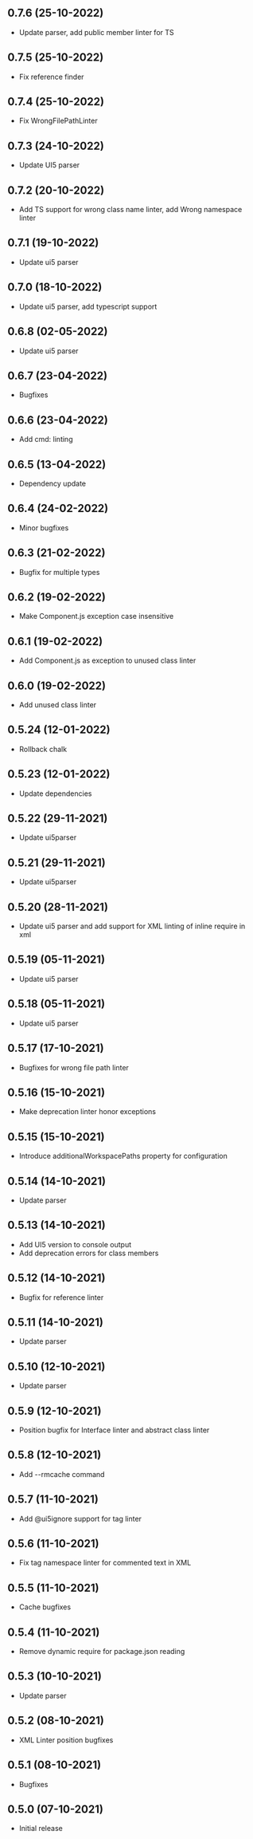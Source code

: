 ## 0.7.6 (25-10-2022)
* Update parser, add public member linter for TS

## 0.7.5 (25-10-2022)
* Fix reference finder

## 0.7.4 (25-10-2022)
* Fix WrongFilePathLinter

## 0.7.3 (24-10-2022)
* Update UI5 parser

## 0.7.2 (20-10-2022)
* Add TS support for wrong class name linter, add Wrong namespace linter

## 0.7.1 (19-10-2022)
* Update ui5 parser

## 0.7.0 (18-10-2022)
* Update ui5 parser, add typescript support

## 0.6.8 (02-05-2022)
* Update ui5 parser

## 0.6.7 (23-04-2022)
* Bugfixes

## 0.6.6 (23-04-2022)
* Add cmd: linting

## 0.6.5 (13-04-2022)
* Dependency update

## 0.6.4 (24-02-2022)
* Minor bugfixes

## 0.6.3 (21-02-2022)
* Bugfix for multiple types

## 0.6.2 (19-02-2022)
* Make Component.js exception case insensitive

## 0.6.1 (19-02-2022)
* Add Component.js as exception to unused class linter

## 0.6.0 (19-02-2022)
* Add unused class linter

## 0.5.24 (12-01-2022)
* Rollback chalk

## 0.5.23 (12-01-2022)
* Update dependencies

## 0.5.22 (29-11-2021)
* Update ui5parser

## 0.5.21 (29-11-2021)
* Update ui5parser

## 0.5.20 (28-11-2021)
* Update ui5 parser and add support for XML linting of inline require in xml

## 0.5.19 (05-11-2021)
* Update ui5 parser

## 0.5.18 (05-11-2021)
* Update ui5 parser

## 0.5.17 (17-10-2021)
* Bugfixes for wrong file path linter

## 0.5.16 (15-10-2021)
* Make deprecation linter honor exceptions

## 0.5.15 (15-10-2021)
* Introduce additionalWorkspacePaths property for configuration

## 0.5.14 (14-10-2021)
* Update parser

## 0.5.13 (14-10-2021)
* Add UI5 version to console output
* Add deprecation errors for class members

## 0.5.12 (14-10-2021)
* Bugfix for reference linter

## 0.5.11 (14-10-2021)
* Update parser

## 0.5.10 (12-10-2021)
* Update parser

## 0.5.9 (12-10-2021)
* Position bugfix for Interface linter and abstract class linter

## 0.5.8 (12-10-2021)
* Add --rmcache command

## 0.5.7 (11-10-2021)
* Add @ui5ignore support for tag linter

## 0.5.6 (11-10-2021)
* Fix tag namespace linter for commented text in XML

## 0.5.5 (11-10-2021)
* Cache bugfixes

## 0.5.4 (11-10-2021)
* Remove dynamic require for package.json reading

## 0.5.3 (10-10-2021)
* Update parser

## 0.5.2 (08-10-2021)
* XML Linter position bugfixes

## 0.5.1 (08-10-2021)
* Bugfixes

## 0.5.0 (07-10-2021)
* Initial release